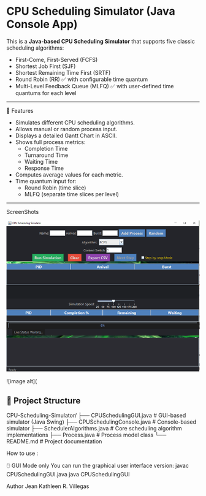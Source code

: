 # CPU Scheduling Simulator (Java Console App)

This is a **Java-based CPU Scheduling Simulator** that supports five classic scheduling algorithms:

- First-Come, First-Served (FCFS)
- Shortest Job First (SJF)
- Shortest Remaining Time First (SRTF)
- Round Robin (RR) ✅ with configurable time quantum
- Multi-Level Feedback Queue (MLFQ) ✅ with user-defined time quantums for each level

---

📌 Features

- Simulates different CPU scheduling algorithms.
- Allows manual or random process input.
- Displays a detailed Gantt Chart in ASCII.
- Shows full process metrics:
  - Completion Time
  - Turnaround Time
  - Waiting Time
  - Response Time
- Computes average values for each metric.
- Time quantum input for:
  - Round Robin (time slice)
  - MLFQ (separate time slices per level)

---
ScreenShots
 
![image alt](https://github.com/JeanKathlee/CPUScheduler/blob/05a363ef348955ff3944a24607d42386ed520231/Screenshot%202025-07-17%20174625.png)

![image alt](
## 📂 Project Structure
CPU-Scheduling-Simulator/
├── CPUSchedulingGUI.java         # GUI-based simulator (Java Swing)
├── CPUSchedulingConsole.java     # Console-based simulator
├── SchedulerAlgorithms.java      # Core scheduling algorithm implementations
├── Process.java                  # Process model class
└── README.md                     # Project documentation


How to use :

🖱️ GUI Mode only
You can run the graphical user interface version:
javac CPUSchedulingGUI.java
java CPUSchedulingGUI

Author
Jean Kathleen R. Villegas
